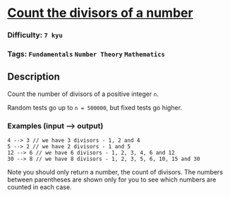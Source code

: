 # [Count the divisors of a number](https://www.codewars.com/kata/542c0f198e077084c0000c2e)

### Difficulty: `7 kyu`

### Tags: `Fundamentals` `Number Theory` `Mathematics`

## Description

Count the number of divisors of a positive integer `n`.

Random tests go up to `n = 500000`, but fixed tests go higher.

### Examples (input --> output)

```
4 --> 3 // we have 3 divisors - 1, 2 and 4
5 --> 2 // we have 2 divisors - 1 and 5
12 --> 6 // we have 6 divisors - 1, 2, 3, 4, 6 and 12
30 --> 8 // we have 8 divisors - 1, 2, 3, 5, 6, 10, 15 and 30
```

Note you should only return a number, the count of divisors. The numbers between parentheses are shown only for you to see which numbers are counted in each case.